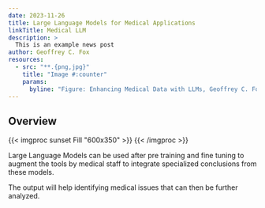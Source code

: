 ```yaml
---
date: 2023-11-26
title: Large Language Models for Medical Applications
linkTitle: Medical LLM
description: >
  This is an example news post
author: Geoffrey C. Fox
resources:
  - src: "**.{png,jpg}"
    title: "Image #:counter"
    params:
      byline: "Figure: Enhancing Medical Data with LLMs, Geoffrey C. Fox"
---
```


## Overview


{{< imgproc sunset Fill "600x350" >}}
{{< /imgproc >}}

Large Language Models can be used after pre training and fine tuning
to augment the tools by medical staff to integrate specialized
conclusions from these models.

The output will help identifying medical issues that can then be
further analyzed.


